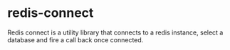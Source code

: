 redis-connect
=============

Redis connect is a utility library that connects to a redis instance, select a database and fire a call back once connected.

